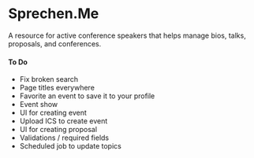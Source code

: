 Sprechen.Me
===========

A resource for active conference speakers that helps manage bios, talks, proposals, and conferences.

#### To Do

* Fix broken search
* Page titles everywhere
* Favorite an event to save it to your profile
* Event show
* UI for creating event
* Upload ICS to create event
* UI for creating proposal
* Validations / required fields
* Scheduled job to update topics
